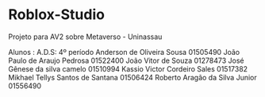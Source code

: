 # Roblox-Studio
Projeto para AV2 sobre Metaverso - Uninassau

Alunos :
A.D.S: 4º período
Anderson de Oliveira Sousa  01505490
João Paulo de Araujo Pedrosa  01522400
João Vitor de Souza	01278473
José Gênese da silva camelo  01510994
Kassio Victor Cordeiro Sales	01517382
Mikhael Tellys Santos de Santana	01506424
Roberto Aragão da Silva Junior	01556490
